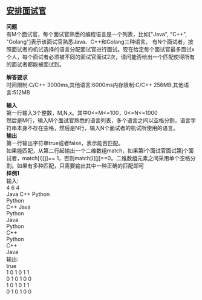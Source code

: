 [安排面试官]((https://leetcode-cn.com/circle/discuss/G4h52E/))
---
**问题**  
有M个面试官，每个面试官熟悉的编程语言是一个列表，比如["Java", "C++", "Golang"]表示该面试官熟悉Java、C++和Golang三种语言。
有N个面试者，按照面试者的机试选择的语言分配面试官进行面试。现在给定每个面试官最多面试x个人，每个面试者必须被不同的面试官面试2次，请问能否给出一个匹配使得所有的面试者都能被面试到。

**解答要求**  
时间限制:C/C++ 3000ms,其他语言:6000ms内存限制:C/C++ 256MB,其他语言:512MB

**输入**  
第一行输入3个整数，M,N,x。其中0<=M<=100，0<=N<=1000  
然后是M行，输入M个面试官熟悉的语言列表，多个语言之间以空格分割，语言字符串本身不存在空格，然后是N行，输入N个面试者的机试所使用的语言。  
**输出**  
第一行输出字符串true或者false，表示能否匹配。  
如果能匹配，从第二行起输出一个二维数组match，如果第i个面试官面试第j个面试者，match[i][j]== 1，否则match[i][j]==0。二维数组元素之间采用单个空格分割。如果有多种匹配，只需要输出其中一种正确的匹配即可  
**样例1**  
输入:   
4 6 4  
Java C++ Python  
Python  
C++ Java  
Python  
Java  
Python  
C++  
Python  
C++  
Java  
输出:  
true  
1 0 1 0 1 1  
0 1 0 1 0 0  
1 0 1 0 1 1  
0 1 0 1 0 0
